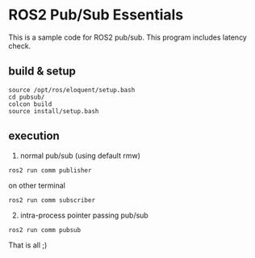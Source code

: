 # ROS2 Pub/Sub Essentials

This is a sample code for ROS2 pub/sub.
This program includes latency check.

## build & setup

```
source /opt/ros/eloquent/setup.bash
cd pubsub/
colcon build
source install/setup.bash
```

## execution

1. normal pub/sub (using default rmw)

``
ros2 run comm publisher
``

on other terminal

``
ros2 run comm subscriber
``

2. intra-process pointer passing pub/sub 

``
ros2 run comm pubsub
``

That is all ;)

